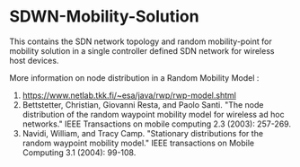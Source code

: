 # SDWN-Mobility-Solution
This contains the SDN network topology and random mobility-point for mobility solution in a single controller 
defined SDN network for wireless host devices.

More information on node distribution in a Random Mobility Model :
1. https://www.netlab.tkk.fi/~esa/java/rwp/rwp-model.shtml
2. Bettstetter, Christian, Giovanni Resta, and Paolo Santi. "The node distribution of the random waypoint mobility model for wireless ad hoc networks." IEEE Transactions on mobile computing 2.3 (2003): 257-269.
3. Navidi, William, and Tracy Camp. "Stationary distributions for the random waypoint mobility model." IEEE transactions on Mobile Computing 3.1 (2004): 99-108.

